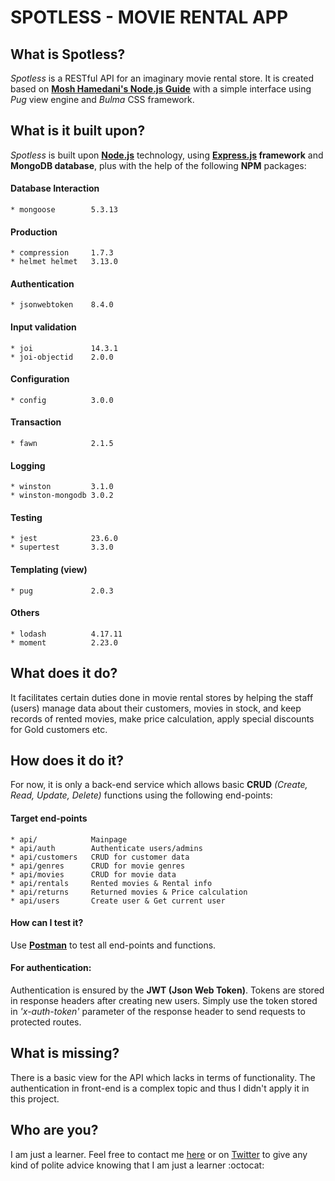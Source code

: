 # SPOTLESS - MOVIE RENTAL APP
## What is Spotless?
  *Spotless* is a RESTful API for an imaginary movie rental store. It is created based on __[Mosh Hamedani's Node.js Guide](https://www.udemy.com/nodejs-master-class/)__ with a simple interface using *Pug* view engine and *Bulma* CSS framework.
## What is it built upon?
  *Spotless* is built upon __[Node.js](https://nodejs.org/en/)__ technology, using __[Express.js](express.js) framework__ and __MongoDB database__, plus with the help of the following __NPM__ packages:
  #### Database Interaction
    * mongoose        5.3.13
  #### Production
    * compression     1.7.3
    * helmet helmet   3.13.0
  #### Authentication
    * jsonwebtoken    8.4.0
  #### Input validation
    * joi             14.3.1
    * joi-objectid    2.0.0
  #### Configuration
    * config          3.0.0
  #### Transaction
    * fawn            2.1.5
  #### Logging
    * winston         3.1.0
    * winston-mongodb 3.0.2
  #### Testing
    * jest            23.6.0
    * supertest       3.3.0
  #### Templating (view)
    * pug             2.0.3
  #### Others
    * lodash          4.17.11
    * moment          2.23.0
## What does it do?
  It facilitates certain duties done in movie rental stores by helping the staff (users) manage data about their customers, movies in stock, and keep records of rented movies, make price calculation, apply special discounts for Gold customers etc.
## How does it do it?
  For now, it is only a back-end service which allows basic __CRUD__ *(Create, Read, Update, Delete)* functions using the following end-points:
#### Target end-points
    * api/            Mainpage
    * api/auth        Authenticate users/admins
    * api/customers   CRUD for customer data
    * api/genres      CRUD for movie genres
    * api/movies      CRUD for movie data
    * api/rentals     Rented movies & Rental info
    * api/returns     Returned movies & Price calculation
    * api/users       Create user & Get current user
#### How can I test it?
  Use [__Postman__](https://www.getpostman.com/) to test all end-points and functions.
  #### For authentication:
  Authentication is ensured by the __JWT (Json Web Token)__. Tokens are stored in response headers after creating new users. Simply use the token stored in *'x-auth-token'* parameter of the response header to send requests to protected routes.
## What is missing?
  There is a basic view for the API which lacks in terms of functionality. The authentication in front-end is a complex topic and thus I didn't apply it in this project.
## Who are you?
  I am just a learner. Feel free to contact me [here](mustafa.kursun@yandex.com) or on [Twitter](https://twitter.com/KursunMust) to give any kind of polite advice knowing that I am just a learner :octocat: